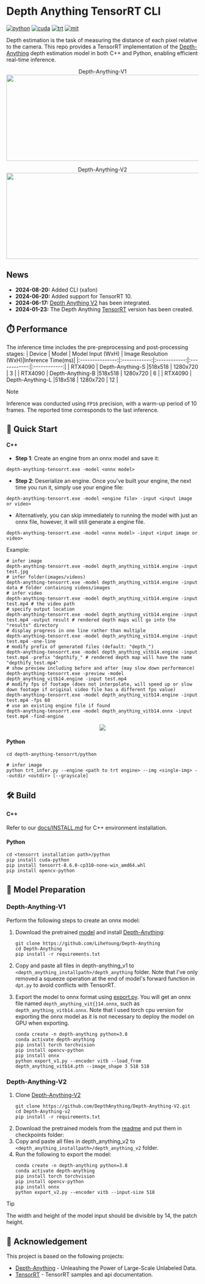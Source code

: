 <div align="left">

Depth Anything TensorRT CLI
===========================

[![python](https://img.shields.io/badge/python-3.10.12-green)](https://www.python.org/downloads/release/python-31012/)
[![cuda](https://img.shields.io/badge/cuda-11.8-green)](https://developer.nvidia.com/cuda-downloads)
[![trt](https://img.shields.io/badge/TRT-10.0-green)](https://developer.nvidia.com/tensorrt)
[![mit](https://img.shields.io/badge/license-MIT-blue)](https://github.com/spacewalk01/depth-anything-tensorrt/blob/main/LICENSE)

</div>

Depth estimation is the task of measuring the distance of each pixel relative to the camera. This repo provides a TensorRT implementation of the [Depth-Anything](https://github.com/LiheYoung/Depth-Anything) depth estimation model in both C++ and Python, enabling efficient real-time inference.

<p align="center">
  Depth-Anything-V1
  <img src="assets/davis_dolphins_result.gif" height="225px" width="720px" />
</p>
<p align="center">
  Depth-Anything-V2
  <img src="assets/ferris_wheel_result.gif" height="225px" width="720px" />
</p>



## News
* **2024-08-20:** Added CLI (xa1on)
* **2024-06-20:** Added support for TensorRT 10.
* **2024-06-17:** [Depth Anything V2](https://github.com/DepthAnything/Depth-Anything-V2) has been integrated.
* **2024-01-23:** The Depth Anything [TensorRT](https://github.com/spacewalk01/depth-anything-tensorrt) version has been created.
  
## ⏱️ Performance

The inference time includes the pre-preprocessing and post-processing stages:
| Device          | Model | Model Input (WxH) |  Image Resolution (WxH)|Inference Time(ms)|
|:---------------:|:------------:|:------------:|:------------:|:------------:|
| RTX4090        | Depth-Anything-S  |518x518  |  1280x720    | 3     |
| RTX4090        | Depth-Anything-B  |518x518  |  1280x720    | 6     |
| RTX4090        | Depth-Anything-L  |518x518  |  1280x720    | 12    |


> [!NOTE]
> Inference was conducted using `FP16` precision, with a warm-up period of 10 frames. The reported time corresponds to the last inference.

## 🚀 Quick Start

#### C++

- **Step 1**: Create an engine from an onnx model and save it:
``` shell
depth-anything-tensorrt.exe -model <onnx model>
```
- **Step 2**: Deserialize an engine. Once you've built your engine, the next time you run it, simply use your engine file:
``` shell
depth-anything-tensorrt.exe -model <engine file> -input <input image or video>
```
- Alternatively, you can skip immediately to running the model with just an onnx file, however, it will still generate a engine file.
``` shell
depth-anything-tensorrt.exe -model <onnx model> -input <input image or video>
```

Example:
``` shell
# infer image
depth-anything-tensorrt.exe -model depth_anything_vitb14.engine -input test.jpg
# infer folder(images/videos)
depth-anything-tensorrt.exe -model depth_anything_vitb14.engine -input data # folder containing videos/images
# infer video
depth-anything-tensorrt.exe -model depth_anything_vitb14.engine -input test.mp4 # the video path
# specify output location
depth-anything-tensorrt.exe -model depth_anything_vitb14.engine -input test.mp4 -output result # rendered depth maps will go into the "results" directory
# display progress in one line rather than multiple
depth-anything-tensorrt.exe -model depth_anything_vitb14.engine -input test.mp4 -one-line
# modify prefix of generated files (default: "depth_")
depth-anything-tensorrt.exe -model depth_anything_vitb14.engine -input test.mp4 -prefix "depthify_" # rendered depth map will have the name "depthify_test.mp4"
# show preview including before and after (may slow down performance)
depth-anything-tensorrt.exe -preview -model depth_anything_vitb14.engine -input test.mp4
# modify fps of footage (does not interpolate, will speed up or slow down footage if original video file has a different fps value)
depth-anything-tensorrt.exe -model depth_anything_vitb14.engine -input test.mp4 -fps 60
# use an existing engine file if found
depth-anything-tensorrt.exe -model depth_anything_vitb14.onnx -input test.mp4 -find-engine
```

<p align="center">
  <img src="assets/usage-example.png"/>
</p>

#### Python

```
cd depth-anything-tensorrt/python

# infer image
python trt_infer.py --engine <path to trt engine> --img <single-img> --outdir <outdir> [--grayscale]
```

## 🛠️ Build

#### C++

Refer to our [docs/INSTALL.md](https://github.com/spacewalk01/depth-anything-tensorrt/blob/main/docs/INSTALL.md) for C++ environment installation.

#### Python

``` shell
cd <tensorrt installation path>/python
pip install cuda-python
pip install tensorrt-8.6.0-cp310-none-win_amd64.whl
pip install opencv-python
``` 

## 🤖 Model Preparation
### Depth-Anything-V1
Perform the following steps to create an onnx model:

1. Download the pretrained [model](https://huggingface.co/spaces/LiheYoung/Depth-Anything/tree/main/checkpoints) and install [Depth-Anything](https://github.com/LiheYoung/Depth-Anything):
   ``` shell
   git clone https://github.com/LiheYoung/Depth-Anything
   cd Depth-Anything
   pip install -r requirements.txt
   ```

2. Copy and paste all files in depth-anything_v1 to `<depth_anything_installpath>/depth_anything` folder. Note that I've only removed a squeeze operation at the end of model's forward function in `dpt.py` to avoid conflicts with TensorRT.
3. Export the model to onnx format using [export.py](https://github.com/spacewalk01/depth-anything-tensorrt/blob/main/export.py). You will get an onnx file named `depth_anything_vit{}14.onnx`, such as `depth_anything_vitb14.onnx`. Note that I used torch cpu version for exporting the onnx model as it is not necessary to deploy the model on GPU when exporting.

    
    ``` shell
    conda create -n depth-anything python=3.8
    conda activate depth-anything
    pip install torch torchvision
    pip install opencv-python
    pip install onnx
    python export_v1.py --encoder vitb --load_from depth_anything_vitb14.pth --image_shape 3 518 518
    ```


### Depth-Anything-V2

1. Clone [Depth-Anything-V2](https://github.com/DepthAnything/Depth-Anything-V2.git) 
   ``` shell
   git clone https://github.com/DepthAnything/Depth-Anything-V2.git
   cd Depth-Anything-v2
   pip install -r requirements.txt
   ```
2. Download the pretrained models from the [readme](https://github.com/DepthAnything/Depth-Anything-V2.git) and put them in checkpoints folder:
3. Copy and paste all files in depth_anything_v2 to `<depth_anything_installpath>/depth_anything_v2` folder. 
4. Run the following to export the model:
    ``` shell
    conda create -n depth-anything python=3.8
    conda activate depth-anything
    pip install torch torchvision
    pip install opencv-python
    pip install onnx
    python export_v2.py --encoder vitb --input-size 518
    ```

> [!TIP]
> The width and height of the model input should be divisible by 14, the patch height.


## 👏 Acknowledgement

This project is based on the following projects:
- [Depth-Anything](https://github.com/LiheYoung/Depth-Anything) - Unleashing the Power of Large-Scale Unlabeled Data.
- [TensorRT](https://github.com/NVIDIA/TensorRT/tree/release/8.6/samples) - TensorRT samples and api documentation.
